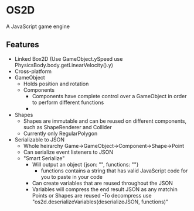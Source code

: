 # OS2D
A JavaScript game engine

## Features
- Linked Box2D (Use GameObject.ySpeed use PhysicsBody.body.getLinearVelocity().y)
- Cross-platform
- GameObject
  - Holds position and rotation
  - Components
    - Components have complete control over a GameObject in order to perform different functions
    - 
- Shapes
  - Shapes are immutable and can be reused on different components, such as ShapeRenderer and Collider
  - Currently only RegularPolygon
- Serializable to JSON
  - Whole heirarchy Game->GameObject->Component->Shape->Point
  - Can serialize event listeners to JSON
  - "Smart Serialize"
    - Will output an object {json: "", functions: ""}
      - functions contains a string that has valid JavaScript code for you to paste in your code
    - Can create variables that are reused throughout the JSON
    - Variables will compress the end result JSON as any matchin Points or Shapes are reused
    -To decompress use "os2d.deserializeVariables(deserializeJSON, functions)"
